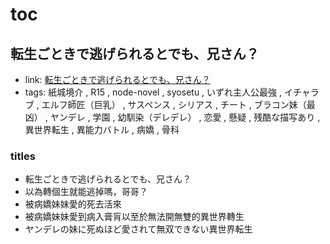 # toc

## 転生ごときで逃げられるとでも、兄さん？

- link: [転生ごときで逃げられるとでも、兄さん？](%E8%BB%A2%E7%94%9F%E3%81%94%E3%81%A8%E3%81%8D%E3%81%A7%E9%80%83%E3%81%92%E3%82%89%E3%82%8C%E3%82%8B%E3%81%A8%E3%81%A7%E3%82%82%E3%80%81%E5%85%84%E3%81%95%E3%82%93%EF%BC%9F/)
- tags: 紙城境介 , R15 , node-novel , syosetu , いずれ主人公最強 , イチャラブ , エルフ師匠（巨乳） , サスペンス , シリアス , チート , ブラコン妹（最凶） , ヤンデレ , 学園 , 幼馴染（デレデレ） , 恋愛 , 懸疑 , 残酷な描写あり , 異世界転生 , 異能力バトル , 病嬌 , 骨科

### titles

- 転生ごときで逃げられるとでも、兄さん？
- 以為轉個生就能逃掉嗎，哥哥？
- 被病嬌妹妹愛的死去活來
- 被病嬌妹妹愛到病入膏肓以至於無法開無雙的異世界轉生
- ヤンデレの妹に死ぬほど愛されて無双できない異世界転生
